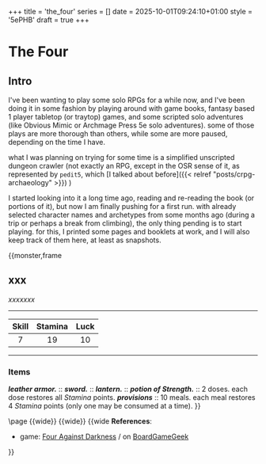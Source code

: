 +++
title = 'the_four'
series = []
date = 2025-10-01T09:24:10+01:00
style = '5ePHB'
draft = true
+++

# The Four

## Intro

I've been wanting to play some solo RPGs for a while now, and I've been doing it in some fashion by playing around with game books, fantasy based 1 player tabletop (or traytop) games, and some scripted solo adventures (like Obvious Mimic or Archmage Press 5e solo adventures). some of those plays are more thorough than others, while some are more paused, depending on the time I have.

what I was planning on trying for some time is a simplified unscripted dungeon crawler (not exactly an RPG, except in the OSR sense of it, as represented by `pedit5`, which [I talked about before]({{< relref "posts/crpg-archaeology" >}}) )

I started looking into it a long time ago, reading and re-reading the book (or portions of it), but now I am finally pushing for a first run. with already selected character names and archetypes from some months ago (during a trip or perhaps a break from climbing), the only thing pending is to start playing. for this, I printed some pages and booklets at work, and I will also keep track of them here, at least as snapshots.

{{monster,frame
## xxx
*xxxxxxx*
___
| Skill | Stamina | Luck |
|:-----:|:-------:|:----:|
| 7     | 19      | 10   |
___
### Items
***leather armor.*** ::
***sword.*** ::
***lantern.*** ::
***potion of Strength.*** :: 2 doses. each dose restores all *Stamina* points.
***provisions*** :: 10 meals. each meal restores 4 *Stamina* points (only one may be consumed at a time).
}}



\page
{{wide}}
{{wide}}
{{wide
**References**: 

* game: [Four Against Darkness](https://www.ganeshagames.net/product_info.php?cPath=1_55&products_id=295&osCsid=s09lv2gshvlk7629nnajqglt4d) / on [BoardGameGeek](https://boardgamegeek.com/boardgame/197097/four-against-darkness)

}}